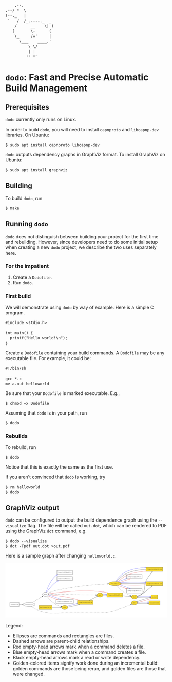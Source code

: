 ```
    .--.
.--/ *  \
(--._   |
 `   /  /_.----._  _
    /      __    \| )
   (       \-      (
    \_     /='     |
      \___    ____.'
          \ \/
          | |
         '" "`
```
# `dodo`: Fast and Precise Automatic Build Management

## Prerequisites

`dodo` currently only runs on Linux.

In order to build `dodo`, you will need to install `capnproto` and `libcapnp-dev` libraries.  On Ubuntu:

```
$ sudo apt install capnproto libcapnp-dev
```

`dodo` outputs dependency graphs in GraphViz format.  To install GraphViz on Ubuntu:

```
$ sudo apt install graphviz
```

## Building

To build `dodo`, run
```
$ make
```

## Running `dodo`

`dodo` does not distinguish between building your project for the first time and rebuilding.  However, since developers need to do some initial setup when creating a new `dodo` project, we describe the two uses separately here.

### For the impatient

1. Create a `Dodofile`.
2. Run `dodo`.

### First build

We will demonstrate using `dodo` by way of example.  Here is a simple C program.

```
#include <stdio.h>

int main() {
  printf("Hello world!\n");
}
```

Create a `Dodofile` containing your build commands.  A `Dodofile` may be any executable file.  For example, it could be:

```
#!/bin/sh

gcc *.c
mv a.out helloworld
```

Be sure that your `Dodofile` is marked executable.  E.g.,

```
$ chmod +x Dodofile
```

Assuming that `dodo` is in your path, run

```
$ dodo
```

### Rebuilds

To rebuild, run
```
$ dodo
```

Notice that this is exactly the same as the first use.

If you aren't convinced that `dodo` is working, try

```
$ rm helloworld
$ dodo
```

## GraphViz output

`dodo` can be configured to output the build dependence graph using the `--visualize` flag.  The file will be called `out.dot`, which can be rendered to PDF using the GraphViz `dot` command, e.g.  
```
$ dodo --visualize
$ dot -Tpdf out.dot >out.pdf
```

Here is a sample graph after changing `helloworld.c`.

![helloworld dependence graph](dodo-dependence-graph.png)

Legend:

* Ellipses are commands and rectangles are files.
* Dashed arrows are parent-child relationships.
* Red empty-head arrows mark when a command deletes a file.
* Blue empty-head arrows mark when a command creates a file.
* Black empty-head arrows mark a read or write dependency.
* Golden-colored items signify work done during an incremental build: golden commands are those being rerun, and golden files are those that were changed.